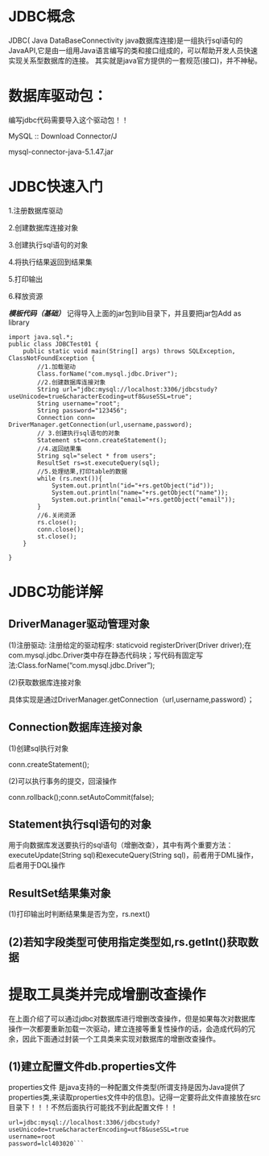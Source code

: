 # JDBC概念
JDBC( Java DataBaseConnectivity java数据库连接)是一组执行sql语句的JavaAPI,它是由一组用Java语言编写的类和接口组成的，可以帮助开发人员快速实现关系型数据库的连接。
其实就是java官方提供的一套规范(接口)，并不神秘。
# 数据库驱动包：
编写jdbc代码需要导入这个驱动包！！

MySQL :: Download Connector/J

mysql-connector-java-5.1.47.jar

# JDBC快速入门
1.注册数据库驱动

2.创建数据库连接对象

3.创建执行sql语句的对象

4.将执行结果返回到结果集

5.打印输出

6.释放资源

***模板代码（基础）***
记得导入上面的jar包到lib目录下，并且要把jar包Add as library

```package MyExercise.out.production.MyExercise.MyExercise;
import java.sql.*;
public class JDBCTest01 {
    public static void main(String[] args) throws SQLException, ClassNotFoundException {
        //1.加载驱动
        Class.forName("com.mysql.jdbc.Driver");
        //2.创建数据库连接对象
        String url="jdbc:mysql://localhost:3306/jdbcstudy?useUnicode=true&characterEcoding=utf8&useSSL=true";
        String username="root";
        String password="123456";
        Connection conn= DriverManager.getConnection(url,username,password);
        // 3.创建执行sql语句的对象
        Statement st=conn.createStatement();
        //4.返回结果集
        String sql="select * from users";
        ResultSet rs=st.executeQuery(sql);
        //5.处理结果,打印table的数据
        while (rs.next()){
            System.out.println("id="+rs.getObject("id"));
            System.out.println("name="+rs.getObject("name"));
            System.out.println("email="+rs.getObject("email"));
        }
        //6.关闭资源
        rs.close();
        conn.close();
        st.close();
    }
 
}
 ```

# JDBC功能详解

## DriverManager驱动管理对象
(1)注册驱动:
注册给定的驱动程序: staticvoid registerDriver(Driver driver);在com.mysql.jdbc.Driver类中存在静态代码块；写代码有固定写法:Class.forName(“com.mysql.jdbc.Driver”);

(2)获取数据库连接对象

具体实现是通过DriverManager.getConnection（url,username,password）；

## Connection数据库连接对象
(1)创建sql执行对象

conn.createStatement();

(2)可以执行事务的提交，回滚操作

conn.rollback();conn.setAutoCommit(false);

## Statement执行sql语句的对象
用于向数据库发送要执行的sql语句（增删改查），其中有两个重要方法：executeUpdate(String sql)和executeQuery(String sql)，前者用于DML操作，后者用于DQL操作

## ResultSet结果集对象
(1)打印输出时判断结果集是否为空，rs.next()

(2)若知字段类型可使用指定类型如,rs.getInt()获取数据
---
# 提取工具类并完成增删改查操作
在上面介绍了可以通过jdbc对数据库进行增删改查操作，但是如果每次对数据库操作一次都要重新加载一次驱动，建立连接等重复性操作的话，会造成代码的冗余，因此下面通过封装一个工具类来实现对数据库的增删改查操作。

## (1)建立配置文件db.properties文件 
properties文件 是java支持的一种配置文件类型(所谓支持是因为Java提供了properties类,来读取properties文件中的信息)。记得一定要将此文件直接放在src目录下！！！不然后面执行可能找不到此配置文件！！
```driver=com.mysql.jdbc.Driver
url=jdbc:mysql://localhost:3306/jdbcstudy?useUnicode=true&characterEncoding=utf8&useSSL=true
username=root
password=lcl403020```






































































































































